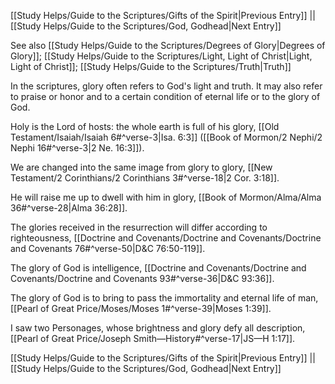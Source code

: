 [[Study Helps/Guide to the Scriptures/Gifts of the Spirit|Previous Entry]]  ||  [[Study Helps/Guide to the Scriptures/God, Godhead|Next Entry]]

 See also [[Study Helps/Guide to the Scriptures/Degrees of Glory|Degrees of Glory]]; [[Study Helps/Guide to the Scriptures/Light, Light of Christ|Light, Light of Christ]]; [[Study Helps/Guide to the Scriptures/Truth|Truth]]

 In the scriptures, glory often refers to God's light and truth. It may also refer to praise or honor and to a certain condition of eternal life or to the glory of God.

 Holy is the Lord of hosts: the whole earth is full of his glory, [[Old Testament/Isaiah/Isaiah 6#^verse-3|Isa. 6:3]] ([[Book of Mormon/2 Nephi/2 Nephi 16#^verse-3|2 Ne. 16:3]]).

 We are changed into the same image from glory to glory, [[New Testament/2 Corinthians/2 Corinthians 3#^verse-18|2 Cor. 3:18]].

 He will raise me up to dwell with him in glory, [[Book of Mormon/Alma/Alma 36#^verse-28|Alma 36:28]].

 The glories received in the resurrection will differ according to righteousness, [[Doctrine and Covenants/Doctrine and Covenants/Doctrine and Covenants 76#^verse-50|D&C 76:50-119]].

 The glory of God is intelligence, [[Doctrine and Covenants/Doctrine and Covenants/Doctrine and Covenants 93#^verse-36|D&C 93:36]].

 The glory of God is to bring to pass the immortality and eternal life of man, [[Pearl of Great Price/Moses/Moses 1#^verse-39|Moses 1:39]].

 I saw two Personages, whose brightness and glory defy all description, [[Pearl of Great Price/Joseph Smith—History#^verse-17|JS—H 1:17]].

[[Study Helps/Guide to the Scriptures/Gifts of the Spirit|Previous Entry]]  ||  [[Study Helps/Guide to the Scriptures/God, Godhead|Next Entry]]